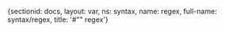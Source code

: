 {sectionid: docs, layout: var, ns: syntax, name: regex, full-name: syntax/regex, title: '#""
    regex'}

